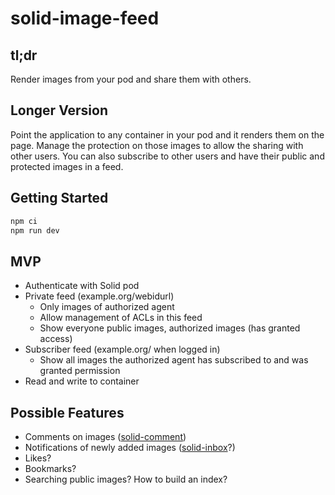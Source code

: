 # solid-image-feed

## tl;dr

Render images from your pod and share them with others.

## Longer Version

Point the application to any container in your pod and it renders them on the page. Manage the protection on those images to allow the sharing with other users. You can also subscribe to other users and have their public and protected images in a feed.

## Getting Started

```bash
npm ci
npm run dev
```

## MVP

* Authenticate with Solid pod
* Private feed (example.org/webidurl)
  * Only images of authorized agent
  * Allow management of ACLs in this feed
  * Show everyone public images, authorized images (has granted access)
* Subscriber feed (example.org/ when logged in)
  * Show all images the authorized agent has subscribed to and was granted permission
* Read and write to container

## Possible Features

* Comments on images ([solid-comment](https://github.com/janschill/solid-comment))
* Notifications of newly added images ([solid-inbox](https://github.com/solid/solid-inbox)?)
* Likes?
* Bookmarks?
* Searching public images? How to build an index?
